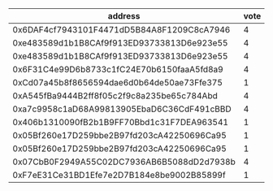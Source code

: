 address|vote|timestamp|signature
---|---|---|---
0x6DAF4cf7943101F4471dD5B84A8F1209C8cA7946|4|1605029509|0x529b10b8e9a4b822f7a44df00c36ac7720aebdc2437eab37e4fc5d7b68eb607e1a3f34aebfc9fb9526dcfed90f45248d22c9696a694ebea06b586650671d0ff61c
0xe483589d1b1B8CAf9f913ED93733813D6e923e55|4|1605030722|0x7248ac32bd924375f21209d663cf59b093c8f470aa0448bd377ef7f60b7f4b2319f21f2abd850ea25e6fe1d95e327cf9c815101bafba27033205a883acce9d001b
0xe483589d1b1B8CAf9f913ED93733813D6e923e55|4|1605030857|0x09c4f445d4eed71c4ffcd48751348a79c9f769c7ab45027f997956a764e3f12b2cd36efe4fe962af8dc56fb273b6cdc0df891b4c3cb3a115b87407ceffaf0b581c
0x6F31C4e99D6b8733c1fC24E70b6150faaA5fd8a9|4|1605030861|0x49ddcaf2095cac177453b47e045b11f3e72cf7327c8864f156e3100ec448af643a2015e50f7973d4f4e84e5a960b977b3c52c06d984baa1dd352831fa46cc0fd1b
0xCd07a45b8f8656594dae6d0b64de50ae73Ffe375|1|1605031406|0xb9ac3cc96ccb11edea69dafd4e3310e1f4f150bd9c234d8eaa6a27af49dd371e4d96ecd71032085f1530eafd2bdc0441b779cf0108802d4aaa6b0155b1eb27e61c
0xA545fBa9444B2ff8f05c2f9c8a235be65c784Abd|4|1605042223|0x962554a4cfa35bd746a76091bd3ccca187153c60abe0183ea204cca74fa6c49b5fe1b6c8369bed93ada23ef818abf3dfb6e69be629163fe8275abec18bef70ff1c
0xa7c9958c1aD68A99813905EbaD6C36CdF491cBBD|4|1605045076|0xbdf0edbe1cdce52facb6e146a59ea0cb045563f974cad6652fcccd39719d45d507999b3d5e1760cef203463af38aa781e523144e2731939eee076709990df0991b
0x406b1310090fB2b1B9FF70Bbd1c31F7DEA963541|1|1605045595|0x7f68aef73c912fbd76f3b752a7a9ffcf45ebe117b34aec84c1e6f39fd5005e606a029ccd26dba5e6eb16cb5c9c030307bb51f99848df044630d5bb28544249dd1b
0x05Bf260e17D259bbe2B97fd203cA42250696Ca95|1|1605050251|0x2e71a29a1903addf43777a87006c2a5583c514e39fa4537331cb2e730a10f3131d082d66932558b855998088efa1a4cbacb4dc09be2bd58865f9a21cf617d1991c
0x05Bf260e17D259bbe2B97fd203cA42250696Ca95|1|1605050503|0xf1a68237edeba7a572c868e6ddbac6d0a83e6db8b8bd79f0ccc5d4021214c2fd3ffbac5af0f729f664f1571cc0026c438603cfb1367fcda9989a7a518e5ed79c1b
0x07CbB0F2949A55C02DC7936AB6B5088dD2d7938b|4|1605053061|0x8551ad380e7f498907a72ae79df5c4e67ab3935a9282781c6c699ca2f539788049c9d40463580b923c62f5c00ffe6b154c36e31f69ce300c5617bb7cbda80acb1c
0xF7eE31Ce31BD1Efe7e2D7B184e8be9002B85899f|1|1605056356|0x9565a3ca0989f5679ae6ecac1c7351cb6d602461117260d47996a9495b8bc138563a575414e37751940698c52d5cb23c27c8a7b55ddb3d729ced006972774d001c